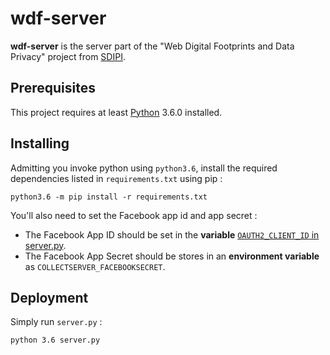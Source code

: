 # wdf-server

**wdf-server** is the server part of the "Web Digital Footprints and Data Privacy" project from [SDIPI](https://sdipi.ch).

## Prerequisites

This project requires at least [Python](https://www.python.org) 3.6.0 installed.

## Installing

Admitting you invoke python using `python3.6`, install the required dependencies listed in `requirements.txt` using pip :

```
python3.6 -m pip install -r requirements.txt
```

You'll also need to set the Facebook app id and app secret :

- The Facebook App ID should be set in the **variable** [`OAUTH2_CLIENT_ID` in server.py](server.py).
- The Facebook App Secret should be stores in an **environment variable** as `COLLECTSERVER_FACEBOOKSECRET`.

<!-- No tests yet : This will be useful later

## Running the tests

Explain how to run the automated tests for this system

### Break down into end to end tests

Explain what these tests test and why

```
Give an example
```
-->

## Deployment

Simply run `server.py` :

```
python 3.6 server.py
```